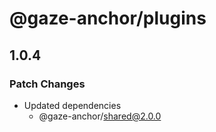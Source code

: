 # @gaze-anchor/plugins

## 1.0.4

### Patch Changes

- Updated dependencies
  - @gaze-anchor/shared@2.0.0
